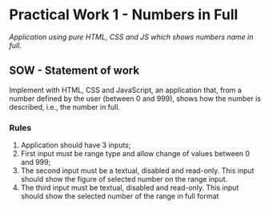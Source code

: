 # Practical Work 1 - Numbers in Full

_Application using pure HTML, CSS and JS which shows numbers name in full._

## SOW - Statement of work

Implement with HTML, CSS and JavaScript, an application that, from a number defined by the user (between 0 and 999), shows how the number is described, i.e., the number in full.

### Rules

1. Application should have 3 inputs; 
2. First input must be range type and allow change of values between 0 and 999;
3. The second input must be a textual, disabled and read-only. This input should show the figure of selected number on the range input.
4. The third input must be textual, disabled and read-only. This input should show the selected number of the range in full format



